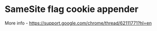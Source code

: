 # SameSite flag cookie appender

More info - https://support.google.com/chrome/thread/62111771?hl=en


